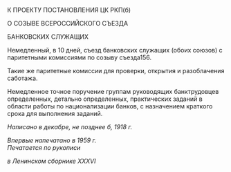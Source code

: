 К ПРОЕКТУ ПОСТАНОВЛЕНИЯ ЦК РКП(б)

О СОЗЫВЕ ВСЕРОССИЙСКОГО СЪЕЗДА

БАНКОВСКИХ СЛУЖАЩИХ

Немедленный, в 10 дней, съезд банковских служащих (обоих союзов) с паритетными комиссиями по созыву съезда156.

Такие же паритетные комиссии для проверки, открытия и разоблачения саботажа.

Немедленное точное поручение группам руководящих банктрудовцев определен­ных, детально определенных, практических заданий в области работы по национализа­ции банков, с назначением краткого срока для выполнения заданий.

_Написано в декабре,_ _не позднее б, 1918 г._

_Впервые напечатано в 1959 г.                                                              Печатается по рукописи_

_в Ленинском сборнике_ _XXXVI_